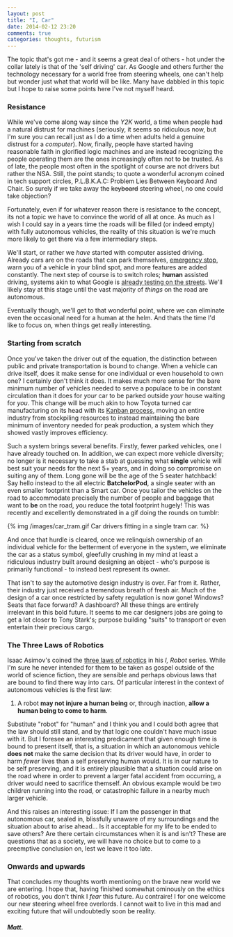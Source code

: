 ```yaml
---
layout: post
title: "I, Car"
date: 2014-02-12 23:20
comments: true
categories: thoughts, futurism
---
```


The topic that's got me - and it seems a great deal of others - hot under the collar lately is that of the 'self driving' car. As Google and others further the technology necessary for a world free from steering wheels, one can't help but wonder just what that world will be like. Many have dabbled in this topic but I hope to raise some points here I've not myself heard.

<!-- more -->

### Resistance
While we've come along way since the *Y2K* world, a time when people had a natural distrust for machines (seriously, it seems so ridiculous now, but I'm sure you can recall just as I do a time when adults held a genuine distrust for a *computer*). Now, finally, people have started having reasonable faith in glorified logic machines and are instead recognizing the people operating them are the ones increasingly often not to be trusted. As of late, the people most often in the spotlight of course are not drivers but rather the NSA. Still, the point stands; to quote a wonderful acronym coined in tech support circles, P.L.B.K.A.C: Problem Lies Between Keyboard And Chair. So surely if we take away the ~~keyboard~~ steering wheel, no one could take objection?

Fortunately, even if for whatever reason there is resistance to the concept, its not a topic we have to convince the world of all at once. As much as I wish I could say in a years time the roads will be filled (or indeed empty) with fully autonomous vehicles, the reality of this situation is we're much more likely to get there via a few intermediary steps. 

We'll start, or rather we *have* started with computer assisted driving. Already cars are on the roads that can park themselves, [emergency stop](https://www.youtube.com/watch?v=Pl1UMfxa_r4), warn you of a vehicle in your blind spot, and more features are added constantly. The next step of course is to switch roles; **human** assisted driving, systems akin to what Google is [already testing on the streets](https://www.youtube.com/watch?v=cdgQpa1pUUE). We'll likely stay at this stage until the vast majority of *things* on the road are autonomous.

Eventually though, we'll get to that wonderful point, where we can eliminate even the occasional need for a human at the helm. And thats the time I'd like to focus on, when things get really interesting.

### Starting from scratch
Once you've taken the driver out of the equation, the distinction between public and private transportation is bound to change. When a vehicle can drive itself, does it make sense for one individual or even household to own one? I certainly don't think it does. It makes much more sense for the bare minimum number of vehicles needed to serve a populace to be in constant circulation than it does for *your* car to be parked outside *your* house waiting for *you*. This change will be much akin to how Toyota turned car manufacturing on its head with its [Kanban process](http://en.wikipedia.org/wiki/Kanban), moving an entire industry from stockpiling resources to instead maintaining the bare minimum of inventory needed for peak production, a system which they showed vastly improves efficiency.

Such a system brings several benefits. Firstly, fewer parked vehicles, one I have already touched on. In addition, we can expect more vehicle diversity; no longer is it necessary to take a stab at guessing what **single** vehicle will best suit your needs for the next 5+ years, and in doing so compromise on suiting any of them. Long gone will be the age of the 5 seater hatchback! Say hello instead to the all electric **BatchelorPod**, a single seater with an even smaller footprint than a Smart car. Once you tailor the vehicles on the road to accommodate precisely the number of people and baggage that want to **be** on the road, you reduce the total footprint hugely! This was recently and excellently demonstrated in a gif doing the rounds on tumblr:

{% img /images/car_tram.gif Car drivers fitting in a single tram car. %}

And once that hurdle is cleared, once we relinquish ownership of an individual vehicle for the betterment of everyone in the system, we eliminate the car as a status symbol, gleefully crushing in my mind at least a ridiculous industry built around designing an object - who's purpose is primarily functional - to instead best represent its owner. 

That isn't to say the automotive design industry is over. Far from it. Rather, their industry just received a tremendous breath of fresh air. Much of the design of a car once restricted by safety regulation is now gone! Windows? Seats that face forward? A dashboard? All these things are entirely irrelevant in this bold future. It seems to me car designers jobs are going to get a lot closer to Tony Stark's; purpose building "suits" to transport or even entertain their precious cargo.

### The Three Laws of Robotics
Isaac Asimov's coined the [three laws of robotics](http://en.wikipedia.org/wiki/Three_Laws_of_Robotics) in his *I, Robot* series. While I'm sure he never intended for them to be taken as gospel outside of the world of science fiction, they are sensible and perhaps obvious laws that are bound to find there way into cars. Of particular interest in the context of autonomous vehicles is the first law:

1. A robot **may not injure a human being** or, through inaction, **allow a human being to come to harm**.

Substitute "robot" for "human" and I think you and I could both agree that the law should still stand, and by that logic one couldn't have much issue with it. But I foresee an interesting predicament that given enough time is bound to present itself, that is, a situation in which an autonomous vehicle **does not** make the same decision that its driver would have, in order to harm *fewer* lives than a self preserving human would. It is in our nature to be self preserving, and it is entirely plausible that a situation could arise on the road where in order to prevent a larger fatal accident from occurring, a driver would need to sacrifice themself. An obvious example would be two children running into the road, or catastrophic failure in a nearby much larger vehicle. 

And this raises an interesting issue: If I am the passenger in that autonomous car, sealed in, blissfully unaware of my surroundings and the situation about to arise ahead... Is it acceptable for my life to be ended to save others? Are there certain circumstances when it is and isn't? These are questions that as a society, we will have no choice but to come to a preemptive conclusion on, lest we leave it too late.

### Onwards and upwards
That concludes my thoughts worth mentioning on the brave new world we are entering. I hope that, having finished somewhat ominously on the ethics of robotics, you don't think I *fear* this future. Au contraire! I for one welcome our new steering wheel free overlords. I cannot wait to live in this mad and exciting future that will undoubtedly soon be reality.


##### Matt.